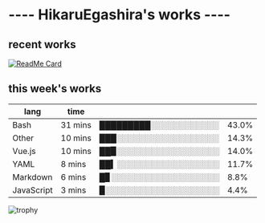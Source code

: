 # ---- HikaruEgashira's works ----

## recent works

[![ReadMe Card](https://github-readme-stats.vercel.app/api/pin/?username=twin-te&repo=twinte-front)](https://github.com/twin-te/twinte-front)

## this week's works

| lang        | time           |                       |        |
| ----------- | -------------- | --------------------- | ------ |
| Bash        | 31 mins        | █████████░░░░░░░░░░░░ |  43.0% |
| Other       | 10 mins        | ███░░░░░░░░░░░░░░░░░░ |  14.3% |
| Vue.js      | 10 mins        | ██▉░░░░░░░░░░░░░░░░░░ |  14.0% |
| YAML        | 8 mins         | ██▍░░░░░░░░░░░░░░░░░░ |  11.7% |
| Markdown    | 6 mins         | █▊░░░░░░░░░░░░░░░░░░░ |   8.8% |
| JavaScript  | 3 mins         | ▉░░░░░░░░░░░░░░░░░░░░ |   4.4% |

![trophy](https://github-profile-trophy.vercel.app/?username=HikaruEgashira&theme=onedark)
